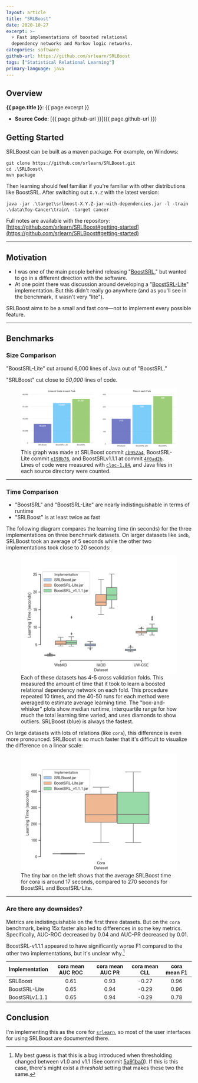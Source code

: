 ```yaml
---
layout: article
title: "SRLBoost"
date: 2020-10-27
excerpt: >-
  ⚡ Fast implementations of boosted relational
  dependency networks and Markov logic networks.
categories: software
github-url: https://github.com/srlearn/SRLBoost
tags: ["Statistical Relational Learning"]
primary-language: java
---
```


## Overview

**{{ page.title }}**: {{ page.excerpt }}

- **Source Code**: [{{ page.github-url }}]({{ page.github-url }})

## Getting Started

SRLBoost can be built as a maven package. For example, on Windows:

```
git clone https://github.com/srlearn/SRLBoost.git
cd .\SRLBoost\
mvn package
```

Then learning should feel familiar if you're familiar with other
distributions like BoostSRL. After switching out `X.Y.Z`
with the latest version:

```
java -jar .\target\srlboost-X.Y.Z-jar-with-dependencies.jar -l -train .\data\Toy-Cancer\train\ -target cancer
```

Full notes are available with the repository: [https://github.com/srlearn/SRLBoost#getting-started](https://github.com/srlearn/SRLBoost#getting-started)

---

## Motivation

- I was one of the main people behind releasing
  "[BoostSRL](https://starling.utdallas.edu/software/boostsrl/),"
  but wanted to go in a different direction with the software.
- At one point there was discussion around developing a
  "[BoostSRL-Lite](https://github.com/starling-lab/BoostSRL-Lite/)"
  implementation. But this didn't really go anywhere (and as you'll see
  in the benchmark, it wasn't very "lite").

SRLBoost aims to be a small and fast core&mdash;not to implement every
possible feature.

---

## Benchmarks

### Size Comparison

"BoostSRL-Lite" cut around 6,000 lines of Java out of "BoostSRL."

"SRLBoost" cut close to *50,000* lines of code.

<figure>
<img src="/images/software/srlboost/lines_of_code_graph.png">
<caption>This graph was made at SRLBoost commit <code><a href="https://github.com/srlearn/SRLBoost/tree/cb952a486c57b0fdaee53a10e25a689f7951e6b4">cb952a4</a></code>, BoostSRL-Lite commit <code><a href="https://github.com/starling-lab/BoostSRL-Lite/tree/e198b76ef621241499964110ebdd761cd5461df7">e198b76</a></code>, and BoostSRLv1.1.1 at commit <code><a href="https://github.com/starling-lab/BoostSRL/tree/4f0ad2bc0fba8bb17033df324bc60052000f6b09">4f0ad2b</a></code>. Lines of code were measured with <a href="https://github.com/AlDanial/cloc"><code>cloc-1.84</code></a>, and Java files in each source directory were counted.</caption>
</figure>

---

### Time Comparison

- "BoostSRL" and "BoostSRL-Lite" are nearly indistinguishable
  in terms of runtime
- "SRLBoost" is at least twice as fast

The following diagram compares the learning time (in seconds)
for the three implementations on three benchmark datasets.
On larger datasets like `imdb`, SRLBoost took an average of 5 seconds
while the other two implementations took close to 20 seconds:

<figure>
<img src="/images/software/srlboost/speed_test.png">
<caption>Each of these datasets has 4-5 cross validation folds. This measured the amount of time that it took to learn a boosted relational dependency network on each fold. This procedure repeated 10 times, and the 40-50 runs for each method were averaged to estimate average learning time. The "box-and-whisker" plots show median runtime, interquartile range for how much the total learning time varied, and uses diamonds to show outliers. SRLBoost (blue) is always the fastest.</caption>
</figure>

On large datasets with lots of relations (like `cora`), this difference is even
more pronounced. SRLBoost is so much faster that it's difficult to
visualize the difference on a linear scale:

<figure>
<img src="/images/software/srlboost/cora_speed_test.png">
<caption>The tiny bar on the left shows that the average SRLBoost time for cora is around 17 seconds, compared to 270 seconds for BoostSRL and BoostSRL-Lite.</caption>
</figure>

---

### Are there any downsides?

Metrics are indistinguishable on the first three datasets.
But on the `cora` benchmark, being 15x faster also led to
differences in some key metrics. Specifically,
AUC-ROC decreased by 0.04 and AUC-PR decreased by 0.01.

BoostSRL-v1.1.1 appeared to have significantly worse F1
compared to the other two implementations, but it's
unclear why.[^possibly-a-bug]

| **Implementation** | **cora mean AUC ROC** | **cora mean AUC PR** | **cora mean CLL** | **cora mean F1** |
| :--- | :---: | :---: | :---: | :---: |
| SRLBoost | 0.61 | 0.93 | -0.27 | 0.96 |
| BoostSRL-Lite | 0.65 | 0.94 | -0.29| 0.96 |
| BoostSRLv1.1.1 | 0.65 | 0.94 | -0.29 | 0.78 |

[^possibly-a-bug]: My best guess is that this is a bug introduced when thresholding changed between v1.0 and v1.1 (See commit [5a91ba0](https://github.com/starling-lab/BoostSRL/commit/5a91ba03e8cf3b52184c740419ab56b0b6a5b8d2)). If this *is* this case, there's might exist a *threshold* setting that makes these two the same.

## Conclusion

I'm implementing this as the core for [`srlearn`](/software/srlearn/), so most of the user interfaces
for using SRLBoost are documented there.
